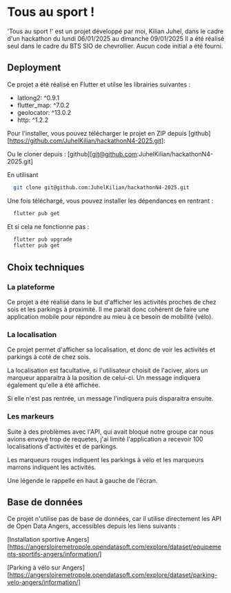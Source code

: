
# Tous au sport !

'Tous au sport !' est un projet développé par moi, Kilian Juhel, dans le cadre d'un hackathon du lundi 06/01/2025 au dimanche 09/01/2025
Il a été réalisé seul dans le cadre du BTS SIO de chevrollier.
Aucun code initial a été fourni.
## Deployment

Ce projet a été réalisé en Flutter et utilse les librairies suivantes :
- latlong2: ^0.9.1
- flutter_map: ^7.0.2
- geolocator: ^13.0.2
- http: ^1.2.2

Pour l'installer, vous pouvez télécharger le projet en ZIP depuis
[github][https://github.com/JuhelKilian/hackathonN4-2025.git]:

Ou le cloner depuis :
[github][git@github.com:JuhelKilian/hackathonN4-2025.git]

En utilisant
```bash
  git clone git@github.com:JuhelKilian/hackathonN4-2025.git
```

Une fois téléchargé, vous pouvez installer les dépendances en rentrant :

```bash
  flutter pub get
```

Et si cela ne fonctionne pas :
```bash
  flutter pub upgrade
  flutter pub get
```


## Choix techniques

### La plateforme

Ce projet a été réalisé dans le but d'afficher les activités proches de chez sois et les parkings à proximité. Il me parait donc cohérent de faire une application mobile pour répondre au mieu à ce besoin de mobilité (vélo).


### La localisation

Ce projet permet d'afficher sa localisation, et donc de voir les activités et parkings à coté de chez sois.

La localisation est facultative, si l'utilisateur choisit de l'aciver, alors un marqueur apparaitra à la position de celui-ci. Un message indiquera également qu'elle a été affichée.

Si elle n'est pas rentrée, un message l'indiquera puis disparaitra ensuite.


### Les markeurs

Suite à des problèmes avec l'API, qui avait bloqué notre groupe car nous avions envoyé trop de requetes, j'ai limité l'application a recevoir 100 localisations d'activités et de parkings.

Les marqueurs rouges indiquent les parkings à vélo et les marqueurs marrons indiquent les activités.

Une légende le rappelle en haut à gauche de l'écran.


## Base de données

Ce projet n'utilise pas de base de données, car il utilise directement les API de Open Data Angers, accessibles depuis les liens suivants :

[Installation sportive Angers]
[https://angersloiremetropole.opendatasoft.com/explore/dataset/equipements-sportifs-angers/information/]

[Parking à vélo sur Angers]
[https://angersloiremetropole.opendatasoft.com/explore/dataset/parking-velo-angers/information/]